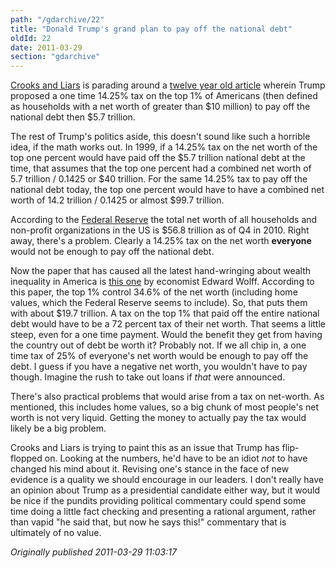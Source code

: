 ```yaml
---
path: "/gdarchive/22"
title: "Donald Trump's grand plan to pay off the national debt"
oldId: 22
date: 2011-03-29
section: "gdarchive"
---
```

[Crooks and Liars](http://crooksandliars.com/karoli/donald-trump-lets-tax-rich-pay-national-deb) is parading around a [twelve year old article](http://articles.cnn.com/1999-11-09/politics/trump.rich_1_donald-trump-trump-said-trump-trump-said-the?_s=PM:ALLPOLITICS) wherein Trump proposed a one time 14.25% tax on the top 1% of Americans (then defined as households with a net worth of greater than $10 million) to pay off the national debt then $5.7 trillion.

The rest of Trump's politics aside, this doesn't sound like such a horrible idea, if the math works out. In 1999, if a 14.25% tax on the net worth of the top one percent would have paid off the $5.7 trillion national debt at the time, that assumes that the top one percent had a combined net worth of 5.7 trillion / 0.1425 or $40 trillion. For the same 14.25% tax to pay off the national debt today, the top one percent would have to have a combined net worth of 14.2 trillion / 0.1425 or almost $99.7 trillion.

According to the [Federal Reserve](http://www.federalreserve.gov/releases/z1/current/z1r-5.pdf) the total net worth of all households and non-profit organizations in the US is $56.8 trillion as of Q4 in 2010. Right away, there's a problem. Clearly a 14.25% tax on the net worth **everyone** would not be enough to pay off the national debt.

Now the paper that has caused all the latest hand-wringing about wealth inequality in America is [this one](http://www.levyinstitute.org/pubs/wp_589.pdf) by economist Edward Wolff. According to this paper, the top 1% control 34.6% of the net worth (including home values, which the Federal Reserve seems to include). So, that puts them with about $19.7 trillion. A tax on the top 1% that paid off the entire national debt would have to be a 72 percent tax of their net worth. That seems a little steep, even for a one time payment. Would the benefit they get from having the country out of debt be worth it? Probably not. If we all chip in, a one time tax of 25% of everyone's net worth would be enough to pay off the debt. I guess if you have a negative net worth, you wouldn't have to pay though. Imagine the rush to take out loans if *that* were announced.

There's also practical problems that would arise from a tax on net-worth. As mentioned, this includes home values, so a big chunk of most people's net worth is not very liquid. Getting the money to actually pay the tax would likely be a big problem.

Crooks and Liars is trying to paint this as an issue that Trump has flip-flopped on. Looking at the numbers, he'd have to be an idiot *not* to have changed his mind about it. Revising one's stance in the face of new evidence is a quality we should encourage in our leaders. I don't really have an opinion about Trump as a presidential candidate either way, but it would be nice if the pundits providing political commentary could spend some time doing a little fact checking and presenting a rational argument, rather than vapid "he said that, but now he says this!" commentary that is ultimately of no value.

*Originally published 2011-03-29 11:03:17*